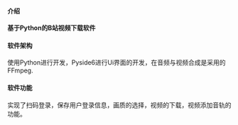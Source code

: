 

#### 介绍
**基于Python的B站视频下载软件**


#### 软件架构
使用Python进行开发，Pyside6进行Ui界面的开发，在音频与视频合成是采用的FFmpeg.

#### 软件功能
实现了扫码登录，保存用户登录信息，画质的选择，视频的下载，视频添加音轨的功能。

